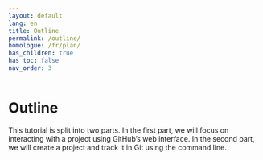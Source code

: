 ```yaml
---
layout: default
lang: en
title: Outline
permalink: /outline/
homologue: /fr/plan/
has_children: true
has_toc: false
nav_order: 3
---
```


# Outline

This tutorial is split into two parts. In the first part, we will focus on interacting with a project using GitHub’s web interface. In the second part, we will create a project and track it in Git using the command line.
